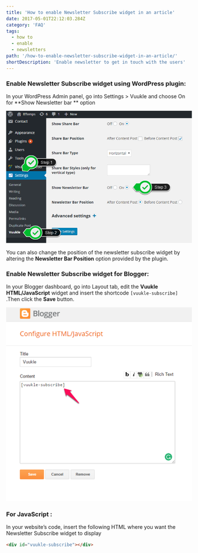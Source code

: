 ```yaml
---
title: 'How to enable Newsletter Subscribe widget in an article'
date: 2017-05-01T22:12:03.284Z
category: 'FAQ'
tags:
  - how to
  - enable
  - newsletters
path: '/how-to-enable-newsletter-subscribe-widget-in-an-article/'
shortDescription: 'Enable newsletter to get in touch with the users'
---
```


### Enable Newsletter Subscribe widget using WordPress plugin:

In your WordPress Admin panel, go into Settings > Vuukle and choose On for
**Show Newsletter bar ** option

![WP Settings](./img_1.png)

You can also change the position of the newsletter subscribe widget by altering the **Newsletter Bar Position** option provided by the plugin.

### Enable Newsletter Subscribe widget for Blogger:

In your Blogger dashboard, go into Layout tab, edit the **Vuukle HTML/JavaScript** widget and insert the shortcode `[vuukle-subscribe]` .Then click the **Save** button.

![Blogger Settings](./img_2.png)

### For JavaScript :

In your website’s code, insert the following HTML where you want the Newsletter Subscribe widget to display

```html
<div id="vuukle-subscribe"></div>
```
